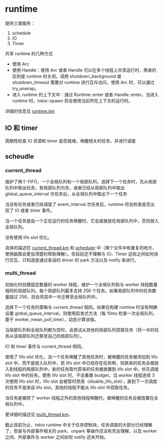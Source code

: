 # runtime

提供三类服务：

1. schedule
2. IO
3. Timer

共享 runtime 的几种方式

- 使用 Arc
- 使用 Handle：使用 Arc 或者 Handle 可以在多个线程上共享运行时，两者的区别是 runtime 的关闭。调用 shutdown_background 或 shutdown_timeout 需要对 runtime 进行互斥访问，使用 Arc 时，可以通过 try_unwrap。
- 进入 runtime 的上下文中：通过 Runtime::enter 或者 Handle::enter。当进入 runtime 时，tokio::spawn 将会使用当前所在上下文的运行时。

详细的信息见 [runtime.km](./runtime.km)

## IO 和 timer

周期性检查 IO 资源和 timer 是否就绪，唤醒相关的任务，并进行调度

## scheudle

### current_thread

维护了两个 FIFO，一个全局队列和一个局部队列，选择下一个任务时，先从局部队列中取出任务，若局部队列为空，或者已经从局部队列中取出 global_queue_interval 次任务后，从全局队列中取出下一个任务

当没有任务或者已经调度了 event_interval 次任务后，runtime 将会检查是否出现了 IO 或者 timer 事件。

当一个任务是由一个正在运行的任务唤醒时，它会直接放在局部队列中，否则放入全局队列。

没有使用 lifo slot 优化。

具体的描述在 [current_thread.km](./current_thread.km) 和 [scheduler](./scheduler.md) 中（两个文件中有重复的地方，使用脑图会更加清楚的帮助理解）。但目前还不理解与 IO、Timer 这些之间如何进行交互，只知道是通过各自的 driver 的 park 方法以及 notify 来进行。

### multi_thread

初始化时创建固定数量的 worker 线程，维护一个全局队列和与 worker 线程数量相同的局部队列。每个局部队列最多支持 256 个任务。如果局部队列中的任务数量超过 256，则会将其中一半迁移至全局队列中。

选择下一个任务的策略与 current_thread 相同。如果在构建 runtime 时没有明确设置 global_queue_interval，则使用启发式方法（每 10ms 检查一次全局队列，基于 worker_mean_poll_time），动态计算该值。

当局部队列和全局队列都为空时，会尝试从其他的局部队列窃取任务（将一半的任务从该局部队列迁移至自己的局部队列）。

IO 和 timer 事件与 current_thread 相同。

使用了 lifo slot 优化，当一个任务唤醒了其他任务时，被唤醒的任务被添加到 lifo slot 中，而不是放入队列中，若 lifo slot 中已经存在任务啊，则原来的任务会被放入到线程的局部队列中，新的任务取代原来的任务被放置到 lifo slot 中。优先调度 lifo slot 中的任务。使用 lifo slot 时，不会重置 budget，当 worker 线程连续 3 次使用 lifo slot 时，lifo slot 会被暂时禁用（disable_lifo_slot），直到下一次调度的任务不是来自 lifo slot。其他的线程不能从 lifo slot 中窃取任务。

当任务是被除了 worker 线程之外的其他线程唤醒时，被唤醒的任务会被放置在全局队列中。

更详细的描述见 [multi_thread.km](./multi_thread.km)。

截止目前为止，tokio runtime 中关于任务控制块，任务调度的大部分已经理解了，但是与外部事件相关的 park、unpark 等操作还没有完全理解，以及 worker 之间、外部事件与 worker 之间如何 notify 还未开始。